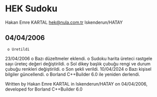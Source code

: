 # HEK Sudoku

  Hakan Emre KARTAL
  hek@nula.com.tr
  Iskenderun/HATAY
  
  ## 04/04/2006
     o Üretildi
  23/04/2006
     o Bazı düzeltmeler eklendi.
     o Sudoku harita üreteci rastgele sayı üreteç değeri değiştirildi.
     o Sol dikey başlık çubuğu rengi ve durum çubuğu renkleri değiştirildi.
     o Son şekli verildi.
  10/04/2024
     o Bazı kişisel bilgiler güncellendi.
     o Borland C++Builder 6.0 ile yeniden derlendi.
  
  Written by Hakan Emre KARTAL in Iskenderun/HATAY on 04/04/2006,
  developed for Borland C++Builder 6.0
